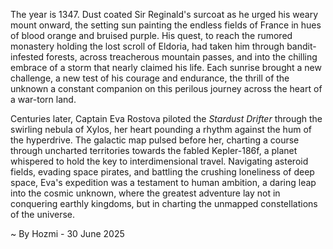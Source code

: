 
The year is 1347.  Dust coated Sir Reginald's surcoat as he urged his weary mount onward, the setting sun painting the endless fields of France in hues of blood orange and bruised purple.  His quest, to reach the rumored monastery holding the lost scroll of Eldoria, had taken him through bandit-infested forests, across treacherous mountain passes, and into the chilling embrace of a storm that nearly claimed his life. Each sunrise brought a new challenge, a new test of his courage and endurance, the thrill of the unknown a constant companion on this perilous journey across the heart of a war-torn land.

Centuries later, Captain Eva Rostova piloted the *Stardust Drifter* through the swirling nebula of Xylos, her heart pounding a rhythm against the hum of the hyperdrive.  The galactic map pulsed before her, charting a course through uncharted territories towards the fabled Kepler-186f, a planet whispered to hold the key to interdimensional travel.  Navigating asteroid fields, evading space pirates, and battling the crushing loneliness of deep space, Eva's expedition was a testament to human ambition, a daring leap into the cosmic unknown, where the greatest adventure lay not in conquering earthly kingdoms, but in charting the unmapped constellations of the universe.

~ By Hozmi - 30 June 2025
